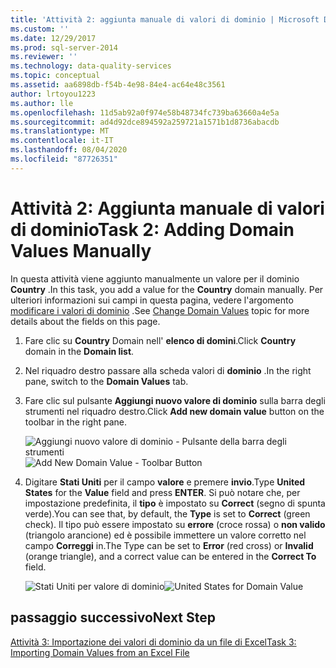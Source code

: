 ```yaml
---
title: 'Attività 2: aggiunta manuale di valori di dominio | Microsoft Docs'
ms.custom: ''
ms.date: 12/29/2017
ms.prod: sql-server-2014
ms.reviewer: ''
ms.technology: data-quality-services
ms.topic: conceptual
ms.assetid: aa6898db-f54b-4e98-84e4-ac64e48c3561
author: lrtoyou1223
ms.author: lle
ms.openlocfilehash: 11d5ab92a0f974e58b48734fc739ba63660a4e5a
ms.sourcegitcommit: ad4d92dce894592a259721a1571b1d8736abacdb
ms.translationtype: MT
ms.contentlocale: it-IT
ms.lasthandoff: 08/04/2020
ms.locfileid: "87726351"
---
```

# <a name="task-2-adding-domain-values-manually"></a><span data-ttu-id="a2570-102">Attività 2: Aggiunta manuale di valori di dominio</span><span class="sxs-lookup"><span data-stu-id="a2570-102">Task 2: Adding Domain Values Manually</span></span>
  <span data-ttu-id="a2570-103">In questa attività viene aggiunto manualmente un valore per il dominio **Country** .</span><span class="sxs-lookup"><span data-stu-id="a2570-103">In this task, you add a value for the **Country** domain manually.</span></span> <span data-ttu-id="a2570-104">Per ulteriori informazioni sui campi in questa pagina, vedere l'argomento [modificare i valori di dominio](https://msdn.microsoft.com/library/hh510408.aspx) .</span><span class="sxs-lookup"><span data-stu-id="a2570-104">See [Change Domain Values](https://msdn.microsoft.com/library/hh510408.aspx) topic for more details about the fields on this page.</span></span>  
  
1.  <span data-ttu-id="a2570-105">Fare clic su **Country** Domain nell' **elenco di domini**.</span><span class="sxs-lookup"><span data-stu-id="a2570-105">Click **Country** domain in the **Domain list**.</span></span>  
  
2.  <span data-ttu-id="a2570-106">Nel riquadro destro passare alla scheda valori di **dominio** .</span><span class="sxs-lookup"><span data-stu-id="a2570-106">In the right pane, switch to the **Domain Values** tab.</span></span>  
  
3.  <span data-ttu-id="a2570-107">Fare clic sul pulsante **Aggiungi nuovo valore di dominio** sulla barra degli strumenti nel riquadro destro.</span><span class="sxs-lookup"><span data-stu-id="a2570-107">Click **Add new domain value** button on the toolbar in the right pane.</span></span>  
  
     <span data-ttu-id="a2570-108">![Aggiungi nuovo valore di dominio - Pulsante della barra degli strumenti](../../2014/tutorials/media/et-addingdomainvaluesmanually-01.jpg "Aggiungi nuovo valore di dominio - Pulsante della barra degli strumenti")</span><span class="sxs-lookup"><span data-stu-id="a2570-108">![Add New Domain Value - Toolbar Button](../../2014/tutorials/media/et-addingdomainvaluesmanually-01.jpg "Add New Domain Value - Toolbar Button")</span></span>  
  
4.  <span data-ttu-id="a2570-109">Digitare **Stati Uniti** per il campo **valore** e premere **invio**.</span><span class="sxs-lookup"><span data-stu-id="a2570-109">Type **United States** for the **Value** field and press **ENTER**.</span></span> <span data-ttu-id="a2570-110">Si può notare che, per impostazione predefinita, il **tipo** è impostato su **Correct** (segno di spunta verde).</span><span class="sxs-lookup"><span data-stu-id="a2570-110">You can see that, by default, the **Type** is set to **Correct** (green check).</span></span> <span data-ttu-id="a2570-111">Il tipo può essere impostato su **errore** (croce rossa) o **non valido** (triangolo arancione) ed è possibile immettere un valore corretto nel campo **Correggi** in.</span><span class="sxs-lookup"><span data-stu-id="a2570-111">The Type can be set to **Error** (red cross) or **Invalid** (orange triangle), and a correct value can be entered in the **Correct To** field.</span></span>  
  
     <span data-ttu-id="a2570-112">![Stati Uniti per valore di dominio](../../2014/tutorials/media/et-addingdomainvaluesmanually-02.jpg "Stati Uniti per valore di dominio")</span><span class="sxs-lookup"><span data-stu-id="a2570-112">![United States for Domain Value](../../2014/tutorials/media/et-addingdomainvaluesmanually-02.jpg "United States for Domain Value")</span></span>  
  
## <a name="next-step"></a><span data-ttu-id="a2570-113">passaggio successivo</span><span class="sxs-lookup"><span data-stu-id="a2570-113">Next Step</span></span>  
 [<span data-ttu-id="a2570-114">Attività 3: Importazione dei valori di dominio da un file di Excel</span><span class="sxs-lookup"><span data-stu-id="a2570-114">Task 3: Importing Domain Values from an Excel File</span></span>](../../2014/tutorials/task-3-importing-domain-values-from-an-excel-file.md)  
  
  
